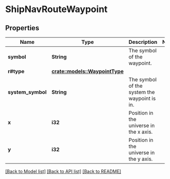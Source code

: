 # ShipNavRouteWaypoint

## Properties

Name | Type | Description | Notes
------------ | ------------- | ------------- | -------------
**symbol** | **String** | The symbol of the waypoint. | 
**r#type** | [**crate::models::WaypointType**](WaypointType.md) |  | 
**system_symbol** | **String** | The symbol of the system the waypoint is in. | 
**x** | **i32** | Position in the universe in the x axis. | 
**y** | **i32** | Position in the universe in the y axis. | 

[[Back to Model list]](../README.md#documentation-for-models) [[Back to API list]](../README.md#documentation-for-api-endpoints) [[Back to README]](../README.md)


